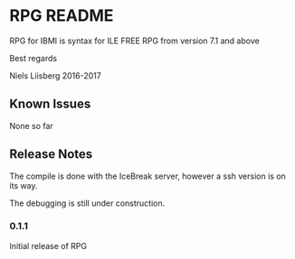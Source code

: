 # RPG README

RPG for IBMI is syntax for ILE FREE RPG from version 7.1 and above

Best regards

Niels Liisberg 2016-2017




## Known Issues
None so far

## Release Notes

The compile is done with the IceBreak server, however a ssh version is on its way.

The debugging is still under construction.

### 0.1.1

Initial release of RPG
